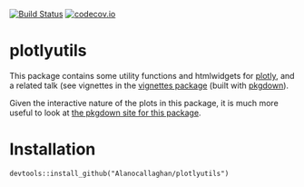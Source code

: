 [![Build
Status](https://travis-ci.org/Alanocallaghan/plotlyutils.png?branch=master)](https://travis-ci.org/Alanocallaghan/plotlyutils)
[![codecov.io](https://codecov.io/github/Alanocallaghan/plotlyutils/coverage.svg?branch=master)](https://codecov.io/github/Alanocallaghan/plotlyutils?branch=master)

plotlyutils
===========

This package contains some utility functions and htmlwidgets for
[plotly](https://plot.ly/), and a related talk (see vignettes in the
[vignettes package](https://alanocallaghan.github.io/plotlyvignettes/) (built
with [pkgdown](https://github.com/r-lib/pkgdown)).

Given the interactive nature of the plots in this package, it is much
more useful to look at [the pkgdown site for this
package](https://alanocallaghan.github.io/plotlyutils/).

Installation
============

    devtools::install_github("Alanocallaghan/plotlyutils")
